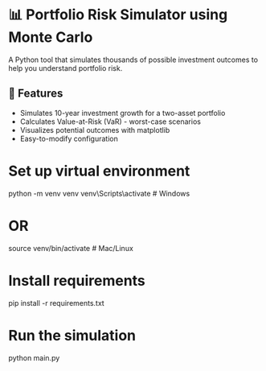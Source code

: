 # 📊 Portfolio Risk Simulator using Monte Carlo

A Python tool that simulates thousands of possible investment outcomes to help you understand portfolio risk.

## 🌟 Features
- Simulates 10-year investment growth for a two-asset portfolio
- Calculates Value-at-Risk (VaR) - worst-case scenarios
- Visualizes potential outcomes with matplotlib
- Easy-to-modify configuration


# Set up virtual environment

python -m venv venv
venv\Scripts\activate  # Windows
# OR
source venv/bin/activate  # Mac/Linux

# Install requirements

pip install -r requirements.txt

# Run the simulation

python main.py
